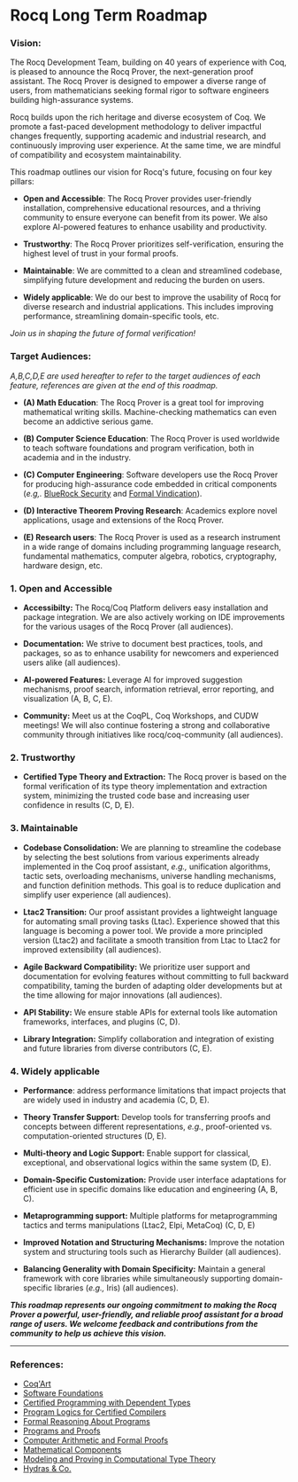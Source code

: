 Rocq Long Term Roadmap
======================

### Vision: 

The Rocq Development Team, building on 40 years of experience with
Coq, is pleased to announce the Rocq Prover, the next-generation proof
assistant. The Rocq Prover is designed to empower a diverse range of
users, from mathematicians seeking formal rigor to software engineers
building high-assurance systems.

Rocq builds upon the rich heritage and diverse ecosystem of Coq. We
promote a fast-paced development methodology to deliver impactful
changes frequently, supporting academic and industrial research, and
continuously improving user experience. At the same time, we are
mindful of compatibility and ecosystem maintainability.

This roadmap outlines our vision for Rocq's future, focusing on four
key pillars:

- **Open and Accessible**: The Rocq Prover provides user-friendly
  installation, comprehensive educational resources, and a thriving
  community to ensure everyone can benefit from its power. We also
  explore AI-powered features to enhance usability and productivity.

- **Trustworthy**: The Rocq Prover prioritizes self-verification,
  ensuring the highest level of trust in your formal proofs.

- **Maintainable**: We are committed to a clean and streamlined
  codebase, simplifying future development and reducing the burden on
  users.

- **Widely applicable**: We do our best to improve the usability of
  Rocq for diverse research and industrial applications. This includes
  improving performance, streamlining domain-specific tools, etc.

*Join us in shaping the future of formal verification!*

### Target Audiences:

*A,B,C,D,E are used hereafter to refer to the target audiences of each
 feature, references are given at the end of this roadmap.*

- **(A) Math Education**: The Rocq Prover is a great tool for
  improving mathematical writing skills. Machine-checking mathematics
  can even become an addictive serious game.

- **(B) Computer Science Education**: The Rocq Prover is used
  worldwide to teach software foundations and program verification,
  both in academia and in the industry.

- **(C) Computer Engineering**: Software developers use the Rocq
  Prover for producing high-assurance code embedded in critical
  components (*e.g,.* [BlueRock Security](https://www.bluerock.io/)
  and [Formal Vindication](https://formalv.com/)).

- **(D) Interactive Theorem Proving Research**: Academics explore novel
  applications, usage and extensions of the Rocq Prover.

- **(E) Research users**: The Rocq Prover is used as a research instrument
  in a wide range of domains including programming language research, fundamental mathematics,
  computer algebra, robotics, cryptography, hardware design, etc.

### 1. Open and Accessible

- **Accessibilty:** The Rocq/Coq Platform delivers easy installation
  and package integration. We are also actively working on IDE
  improvements for the various usages of the Rocq Prover (all audiences).

- **Documentation:** We strive to document best practices, tools, and
  packages, so as to enhance usability for newcomers and experienced
  users alike (all audiences).

- **AI-powered Features:** Leverage AI for improved suggestion
  mechanisms, proof search, information retrieval, error reporting,
  and visualization (A, B, C, E).

- **Community:** Meet us at the CoqPL, Coq Workshops, and CUDW
  meetings! We will also continue fostering a strong and collaborative
  community through initiatives like rocq/coq-community (all
  audiences).

### 2. Trustworthy

- **Certified Type Theory and Extraction:** The Rocq prover is based
  on the formal verification of its type theory implementation and
  extraction system, minimizing the trusted code base and increasing
  user confidence in results (C, D, E).

### 3. Maintainable

- **Codebase Consolidation:** We are planning to streamline the
  codebase by selecting the best solutions from various experiments
  already implemented in the Coq proof assistant, *e.g.,* unification
  algorithms, tactic sets, overloading mechanisms, universe handling
  mechanisms, and function definition methods. This goal is to reduce
  duplication and simplify user experience (all audiences).

- **Ltac2 Transition:** Our proof assistant provides a lightweight
  language for automating small proving tasks (Ltac).  Experience
  showed that this language is becoming a power tool. We provide a
  more principled version (Ltac2) and facilitate a smooth transition
  from Ltac to Ltac2 for improved extensibility (all audiences).

- **Agile Backward Compatibility:** We prioritize user support and
  documentation for evolving features without committing to full
  backward compatibility, taming the burden of adapting older
  developments but at the time allowing for major innovations (all
  audiences).

- **API Stability:** We ensure stable APIs for external tools like
  automation frameworks, interfaces, and plugins (C, D).

- **Library Integration:** Simplify collaboration and integration of
  existing and future libraries from diverse contributors (C, E).

### 4. Widely applicable

- **Performance**: address performance limitations that impact
  projects that are widely used in industry and academia (C, D, E).

- **Theory Transfer Support:** Develop tools for transferring proofs
  and concepts between different representations, *e.g.*,
  proof-oriented vs. computation-oriented structures (D, E).

- **Multi-theory and Logic Support:** Enable support for classical,
  exceptional, and observational logics within the same system (D, E).

- **Domain-Specific Customization:** Provide user interface
  adaptations for efficient use in specific domains like education and
  engineering (A, B, C).

- **Metaprogramming support:** Multiple platforms for metaprogramming
  tactics and terms manipulations (Ltac2, Elpi, MetaCoq) (C, D, E)

- **Improved Notation and Structuring Mechanisms:** Improve the
  notation system and structuring tools such as Hierarchy Builder (all
  audiences).

- **Balancing Generality with Domain Specificity:** Maintain a general
  framework with core libraries while simultaneously supporting
  domain-specific libraries (*e.g.,* Iris) (all audiences).


**_This roadmap represents our ongoing commitment to making the Rocq
  Prover a powerful, user-friendly, and reliable proof assistant for a
  broad range of users. We welcome feedback and contributions from the
  community to help us achieve this vision._**

----

### References:

- [Coq'Art](https://www.labri.fr/perso/casteran/CoqArt/)
- [Software Foundations](https://softwarefoundations.cis.upenn.edu/)
- [Certified Programming with Dependent Types](http://adam.chlipala.net/cpdt/)
- [Program Logics for Certified Compilers](https://www.cs.princeton.edu/~appel/papers/plcc.pdf)
- [Formal Reasoning About Programs](http://adam.chlipala.net/frap/)
- [Programs and Proofs](https://ilyasergey.net/pnp/)
- [Computer Arithmetic and Formal Proofs](http://iste.co.uk/book.php?id=1238)
- [Mathematical Components](https://math-comp.github.io/mcb/)
- [Modeling and Proving in Computational Type Theory](https://github.com/uds-psl/MPCTT)
- [Hydras & Co.](https://github.com/coq-community/hydra-battles)
